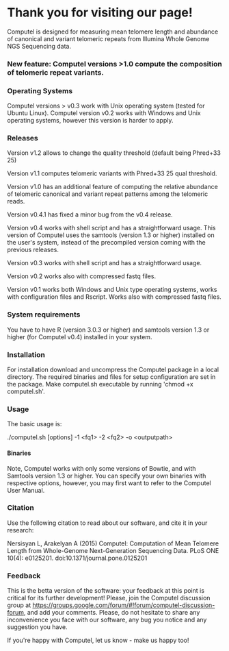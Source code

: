 # Thank you for visiting our page! 

Computel is designed for measuring mean telomere length and abundance of canonical and variant telomeric repeats from Illumina Whole Genome NGS Sequencing data.

### New feature: Computel versions >1.0 compute the composition of telomeric repeat variants.

### Operating Systems
Computel versions > v0.3 work with Unix operating system (tested for Ubuntu Linux). Computel version v0.2 works with Windows and Unix operating systems, however this version is harder to apply.

### Releases
Version v1.2 allows to change the quality threshold (default being Phred+33 25)

Version v1.1 computes telomeric variants with Phred+33 25 qual threshold. 

Version v1.0 has an additional feature of computing the relative abundance of telomeric canonical and variant repeat patterns among the telomeric reads. 

Version v0.4.1 has fixed a minor bug from the v0.4 release. 

Version v0.4 works with shell script and has a straightforward usage. This version of Computel uses the samtools (version 1.3 or higher) installed on the user's system, instead of the precompiled version coming with the previous releases. 

Version v0.3 works with shell script and has a straightforward usage.  

Version v0.2 works also with compressed fastq files.

Version v0.1 works both Windows and Unix type operating systems, works with configuration files and Rscript. Works also with compressed fastq files.

### System requirements
You have to have R (version 3.0.3 or higher) and samtools version 1.3 or higher (for Computel v0.4) installed in your system. 

### Installation
For installation download and uncompress the Computel package in a local directory. The required binaries and files for setup configuration are set in the package.
Make computel.sh executable by running 'chmod +x computel.sh'. 

### Usage 
The basic usage is:

./computel.sh [options] -1 \<fq1\> -2 \<fq2\> -o \<outputpath\> 


#### Binaries
Note, Computel works with only some versions of Bowtie, and with Samtools version 1.3 or higher. You can specify your own binaries with respective options, however, you may first want to refer to the Computel User Manual. 

### Citation
Use the following citation to read about our software, and cite it in your research:

Nersisyan L, Arakelyan A (2015) Computel: Computation of Mean Telomere Length from Whole-Genome Next-Generation Sequencing Data. PLoS ONE 10(4): e0125201. doi:10.1371/journal.pone.0125201


### Feedback 
This is the betta version of the software: your feedback at this point is critical for its further development! 
Please, join the Computel discussion group at https://groups.google.com/forum/#!forum/computel-discussion-forum, and add your comments. Please, do not hesitate to share any inconvenience you face with our software, any bug you notice and any suggestion you have. 

If you're happy with Computel, let us know - make us happy too! 
